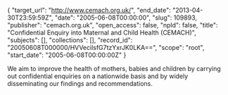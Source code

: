 {
  "target_url": "http://www.cemach.org.uk/", 
  "end_date": "2013-04-30T23:59:59Z", 
  "date": "2005-06-08T00:00:00", 
  "slug": 109893, 
  "publisher": "cemach.org.uk", 
  "open_access": false, 
  "npld": false, 
  "title": "Confidential Enquiry into Maternal and Child Health (CEMACH)", 
  "subjects": [], 
  "collections": [], 
  "record_id": "20050608T000000/HVVecilsfG7tzYxrJK0LKA==", 
  "scope": "root", 
  "start_date": "2005-06-08T00:00:00Z"
}

We aim to improve the health of mothers, babies and children by carrying out confidential enquiries on a nationwide basis and by widely disseminating our findings and recommendations.